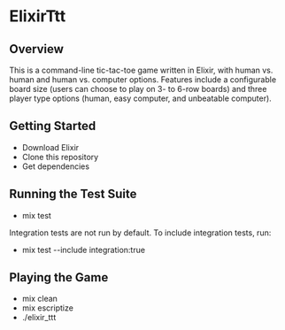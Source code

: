 # ElixirTtt

## Overview
This is a command-line tic-tac-toe game written in Elixir, with human vs. human and human vs.
computer options. Features include a configurable board size (users can choose
to play on 3- to 6-row boards) and three player type options (human, easy computer, and unbeatable computer).

## Getting Started

- Download Elixir
- Clone this repository
- Get dependencies

## Running the Test Suite

- mix test

Integration tests are not run by default. To include integration tests, run:

- mix test --include integration:true

## Playing the Game

- mix clean
- mix escriptize
- ./elixir_ttt
